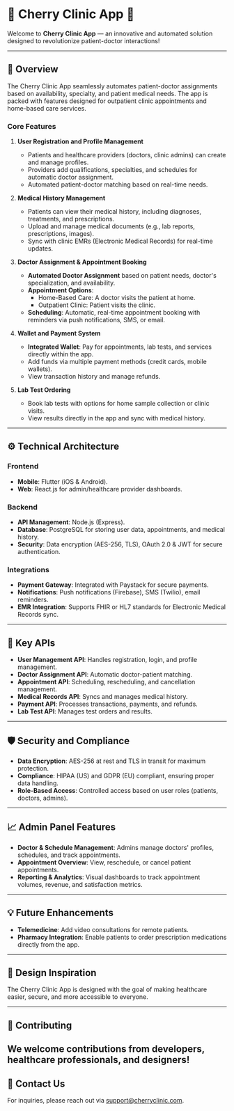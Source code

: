 # 🌟 **Cherry Clinic App** 🌟

Welcome to **Cherry Clinic App** — an innovative and automated solution designed to revolutionize patient-doctor interactions!


---

## 🚀 **Overview**

The Cherry Clinic App seamlessly automates patient-doctor assignments based on availability, specialty, and patient medical needs. The app is packed with features designed for outpatient clinic appointments and home-based care services.

### **Core Features**

1. **User Registration and Profile Management**
   - Patients and healthcare providers (doctors, clinic admins) can create and manage profiles.
   - Providers add qualifications, specialties, and schedules for automatic doctor assignment.
   - Automated patient-doctor matching based on real-time needs.

2. **Medical History Management**
   - Patients can view their medical history, including diagnoses, treatments, and prescriptions.
   - Upload and manage medical documents (e.g., lab reports, prescriptions, images).
   - Sync with clinic EMRs (Electronic Medical Records) for real-time updates.

3. **Doctor Assignment & Appointment Booking**
   - **Automated Doctor Assignment** based on patient needs, doctor's specialization, and availability.
   - **Appointment Options**:
     - Home-Based Care: A doctor visits the patient at home.
     - Outpatient Clinic: Patient visits the clinic.
   - **Scheduling**: Automatic, real-time appointment booking with reminders via push notifications, SMS, or email.

4. **Wallet and Payment System**
   - **Integrated Wallet**: Pay for appointments, lab tests, and services directly within the app.
   - Add funds via multiple payment methods (credit cards, mobile wallets).
   - View transaction history and manage refunds.

5. **Lab Test Ordering**
   - Book lab tests with options for home sample collection or clinic visits.
   - View results directly in the app and sync with medical history.

---

## ⚙️ **Technical Architecture**

### Frontend
- **Mobile**: Flutter (iOS & Android).
- **Web**: React.js for admin/healthcare provider dashboards.

### Backend
- **API Management**: Node.js (Express).
- **Database**: PostgreSQL for storing user data, appointments, and medical history.
- **Security**: Data encryption (AES-256, TLS), OAuth 2.0 & JWT for secure authentication.

### Integrations
- **Payment Gateway**: Integrated with Paystack for secure payments.
- **Notifications**: Push notifications (Firebase), SMS (Twilio), email reminders.
- **EMR Integration**: Supports FHIR or HL7 standards for Electronic Medical Records sync.

---

## 🎯 **Key APIs**

- **User Management API**: Handles registration, login, and profile management.
- **Doctor Assignment API**: Automatic doctor-patient matching.
- **Appointment API**: Scheduling, rescheduling, and cancellation management.
- **Medical Records API**: Syncs and manages medical history.
- **Payment API**: Processes transactions, payments, and refunds.
- **Lab Test API**: Manages test orders and results.

---

## 🛡️ **Security and Compliance**

- **Data Encryption**: AES-256 at rest and TLS in transit for maximum protection.
- **Compliance**: HIPAA (US) and GDPR (EU) compliant, ensuring proper data handling.
- **Role-Based Access**: Controlled access based on user roles (patients, doctors, admins).

---

## 📈 **Admin Panel Features**

- **Doctor & Schedule Management**: Admins manage doctors' profiles, schedules, and track appointments.
- **Appointment Overview**: View, reschedule, or cancel patient appointments.
- **Reporting & Analytics**: Visual dashboards to track appointment volumes, revenue, and satisfaction metrics.

---

## 💡 **Future Enhancements**
- **Telemedicine**: Add video consultations for remote patients.
- **Pharmacy Integration**: Enable patients to order prescription medications directly from the app.

---

## 🎨 **Design Inspiration**

The Cherry Clinic App is designed with the goal of making healthcare easier, secure, and more accessible to everyone.


---

## 🤝 **Contributing**

We welcome contributions from developers, healthcare professionals, and designers!
---

## 📧 **Contact Us**

For inquiries, please reach out via [support@cherryclinic.com](mailto:support@cherryclinic.com).

